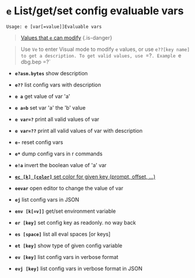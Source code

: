 <!-- TITLE: e -->

#  **`e`** List/get/set config evaluable vars


```text
Usage: e [var[=value]]Evaluable vars
```


> [Values that `e` can modify](/options/e/Values-that-e-can-modify) {.is-danger}

> Use `Ve` to enter Visual mode to modify `e` values, or use `e??[key name] to get a description. To get valid values, use `=?`. Example `e dbg.bep =?`

- **`e?asm.bytes`** show description
- **`e??`** list config vars with description
- **`e a`** get value of var 'a'
- **`e a=b`** set var 'a' the 'b' value
- **`e var=?`** print all valid values of var
- **`e var=??`** print all valid values of var with description
- **`e-`** reset config vars
- **`e*`** dump config vars in r commands
- **`e!a`** invert the boolean value of 'a' var

- [ **`ec [k] [color]`** set color for given key (prompt, offset, ...)](/options/e/ec)

- **`eevar`** open editor to change the value of var
- **`ej`** list config vars in JSON
- **`env [k[=v]]`** get/set environment variable
- **`er [key]`** set config key as readonly. no way back
- **`es [space]`** list all eval spaces [or keys]
- **`et [key]`** show type of given config variable
- **`ev [key]`** list config vars in verbose format
- **`evj [key]`** list config vars in verbose format in JSON
